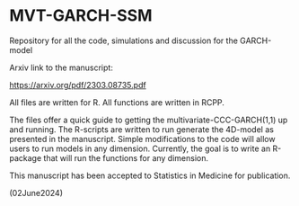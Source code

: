 # MVT-GARCH-SSM
Repository for all the code, simulations and discussion for the GARCH-model

Arxiv link to the manuscript:

https://arxiv.org/pdf/2303.08735.pdf

All files are written for R. All functions are written in RCPP.

The files offer a quick guide to getting the multivariate-CCC-GARCH(1,1) up and running. The R-scripts are written to run generate the 4D-model as presented in the manuscript. Simple modifications to the code will allow users
to run models in any dimension. Currently, the goal is to write an R-package that will run the 
functions for any dimension.

This manuscript has been accepted to Statistics in Medicine for publication.

(02June2024)
